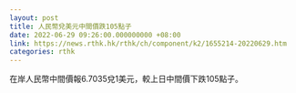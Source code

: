 ```yaml
---
layout: post
title: 人民幣兌美元中間價跌105點子
date: 2022-06-29 09:26:00.000000000 +08:00
link: https://news.rthk.hk/rthk/ch/component/k2/1655214-20220629.htm
categories: rthk
---
```


在岸人民幣中間價報6.7035兌1美元，較上日中間價下跌105點子。
